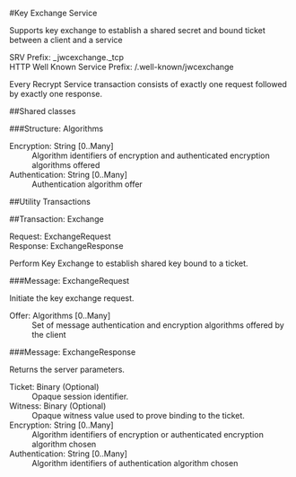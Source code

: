 ﻿

#Key Exchange Service

Supports key exchange to establish a shared secret and bound ticket
between a client and a service

<dt>SRV Prefix: _jwcexchange._tcp

<dt>HTTP Well Known Service Prefix: /.well-known/jwcexchange



Every Recrypt Service transaction consists of exactly one
request followed by exactly one response.

##Shared classes

###Structure: Algorithms

<dl>
<dt>Encryption: String [0..Many]
<dd>Algorithm identifiers of encryption and authenticated encryption algorithms offered
<dt>Authentication: String [0..Many]
<dd>Authentication algorithm offer
</dl>
##Utility Transactions

##Transaction: Exchange

<dl>
<dt>Request:  ExchangeRequest
<dt>Response:  ExchangeResponse
</dl>

Perform Key Exchange to establish shared key bound to a ticket. 

###Message: ExchangeRequest

Initiate the key exchange request.

<dl>
<dt>Offer: Algorithms [0..Many]
<dd>Set of message authentication and encryption algorithms offered by the client
</dl>
###Message: ExchangeResponse

Returns the server parameters.

<dl>
<dt>Ticket: Binary (Optional)
<dd>Opaque session identifier.
<dt>Witness: Binary (Optional)
<dd>Opaque witness value used to prove binding to the ticket.
<dt>Encryption: String [0..Many]
<dd>Algorithm identifiers of encryption or authenticated encryption algorithm chosen
<dt>Authentication: String [0..Many]
<dd>Algorithm identifiers of authentication algorithm chosen
</dl>
